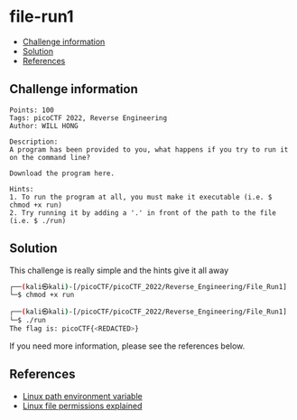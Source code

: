 # file-run1

- [Challenge information](file-run1.md#challenge-information)
- [Solution](file-run1.md#solution)
- [References](file-run1.md#references)

## Challenge information
```
Points: 100
Tags: picoCTF 2022, Reverse Engineering
Author: WILL HONG
 
Description:
A program has been provided to you, what happens if you try to run it on the command line?

Download the program here.
 
Hints:
1. To run the program at all, you must make it executable (i.e. $ chmod +x run)
2. Try running it by adding a '.' in front of the path to the file (i.e. $ ./run)
```

## Solution

This challenge is really simple and the hints give it all away
```bash
┌──(kali㉿kali)-[/picoCTF/picoCTF_2022/Reverse_Engineering/File_Run1]
└─$ chmod +x run                    
                                                                                   
┌──(kali㉿kali)-[/picoCTF/picoCTF_2022/Reverse_Engineering/File_Run1]
└─$ ./run  
The flag is: picoCTF{<REDACTED>}     
```

If you need more information, please see the references below.

## References

- [Linux path environment variable](https://linuxconfig.org/linux-path-environment-variable)
- [Linux file permissions explained ](https://www.redhat.com/sysadmin/linux-file-permissions-explained)
